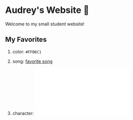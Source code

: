 # Audrey's Website :love_letter:
Welcome to my small student website!

## My Favorites
1. color: `#FFB6C1`

2. song: [favorite song](https://open.spotify.com/track/2nMeu6UenVvwUktBCpLMK9)

3. character: ![Hello_Kitty](assets/Hello_Kittywebp.pdf)

